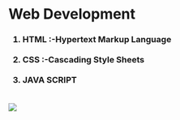 # Web Development

<h3>

<ol>

<li>HTML :-Hypertext Markup Language</li>

  <br>
  
<li>CSS :-Cascading Style Sheets</li>
  
  <br>
  
<li>JAVA SCRIPT</li>
  
  <br>
  
</ol>
  
</h3>

<img src="https://www.elegantthemes.com/blog/wp-content/uploads/2018/12/top11.png" >

